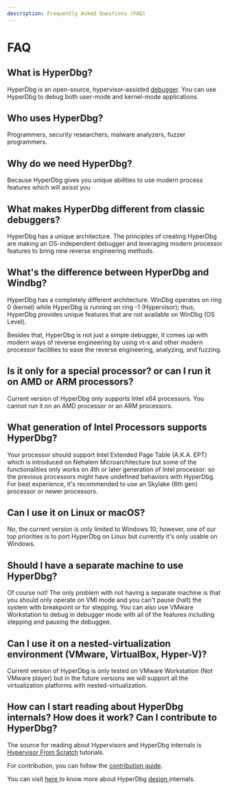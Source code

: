 ```yaml
---
description: Frequently Asked Questions (FAQ)
---
```


# FAQ

## What is HyperDbg?

HyperDbg is an open-source, hypervisor-assisted [debugger](https://en.wikipedia.org/wiki/Debugger). You can use HyperDbg to debug both user-mode and kernel-mode applications.

## Who uses HyperDbg?

Programmers, security researchers, malware analyzers, fuzzer programmers.

## Why do we need HyperDbg?

Because HyperDbg gives you unique abilities to use modern process features which will asisst       you 

## What makes HyperDbg different from classic debuggers?

HyperDbg has a unique architecture. The principles of creating HyperDbg are making an OS-independent debugger and leveraging modern processor features to bring new reverse engineering methods.

## What's the difference between HyperDbg and Windbg?

HyperDbg has a completely different architecture. WinDbg operates on ring 0 \(kernel\) while HyperDbg is running on ring -1 \(Hypervisor\); thus, HyperDbg provides unique features that are not available on WinDbg \(OS Level\). 

Besides that, HyperDbg is not just a simple debugger, it comes up with modern ways of reverse engineering by using vt-x and other modern processor facilities to ease the reverse engineering, analyzing, and fuzzing.

## Is it only for a special processor? or can I run it on AMD or ARM processors?

Current version of HyperDbg only supports Intel x64 processors. You cannot run it on an AMD processor or an ARM processors.

## What generation of Intel Processors supports HyperDbg?

Your processor should support Intel Extended Page Table \(A.K.A. EPT\) which is introduced on Nehalem Microarchitecture but some of the functionalities only works on 4th or later generation of Intel processor. so the previous processors might have undefined behaviors with HyperDbg. For best experience, it's recommended to use an Skylake \(6th gen\) processor or newer processors.

## Can I use it on Linux or macOS?

No, the current version is only limited to Windows 10; however, one of our top priorities is to port HyperDbg on Linux but currently it's only usable on Windows.

## Should I have a separate machine to use HyperDbg?

Of course not! The only problem with not having a separate machine is that you should only operate on VMI mode and you can't pause \(halt\) the system with breakpoint or for stepping. You can also use VMware Workstation to debug in debugger mode with all of the features including stepping and pausing the debuggee.

## Can I use it on a nested-virtualization environment \(VMware, VirtualBox, Hyper-V\)?

Current version of HyperDbg is only tested on VMware Workstation \(Not VMware player\) but in the future versions we will support all the virtualization platforms with nested-virtualization. 

## How can I start reading about HyperDbg internals? How does it work? Can I contribute to HyperDbg?

The source for reading about Hypervisors and HyperDbg internals is [Hypervisor From Scratch](https://rayanfam.com/tutorials/) tutorials.

For contribution, you can follow the [contribution guide](https://github.com/HyperDbg/HyperDbg/blob/master/CONTRIBUTING.md).

You can visit [here ](https://docs.hyperdbg.com/design)to know more about HyperDbg [design ](https://docs.hyperdbg.com/design)internals.

